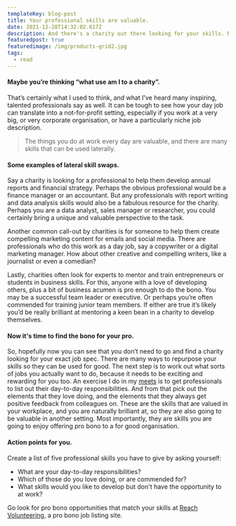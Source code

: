 ```yaml
---
templateKey: blog-post
title: Your professional skills are valuable.
date: 2021-12-28T14:32:02.617Z
description: And there's a charity out there looking for your skills. No doubt about it.
featuredpost: true
featuredimage: /img/products-grid2.jpg
tags:
  - read
---
```

#### Maybe you’re thinking “what use am I to a charity”.

That’s certainly what I used to think, and what I’ve heard many inspiring, talented professionals say as well. It can be tough to see how your day job can translate into a not-for-profit setting, especially if you work at a very big, or very corporate organisation, or have a particularly niche job description. 

> The things you do at work every day are valuable, and there are many skills that can be used laterally. 

#### Some examples of lateral skill swaps.

Say a charity is looking for a professional to help them develop annual reports and financial strategy. Perhaps the obvious professional would be a finance manager or an accountant. But any professionals with report writing and data analysis skills would also be a fabulous resource for the charity. Perhaps you are a data analyst, sales manager or researcher, you could certainly bring a unique and valuable perspective to the task.

Another common call-out by charities is for someone to help them create compelling marketing content for emails and social media. There are professionals who do this work as a day job, say a copywriter or a digital marketing manager. How about other creative and compelling writers, like a journalist or even a comedian? 

Lastly, charities often look for experts to mentor and train entrepreneurs or students in business skills. For this, anyone with a love of developing others, plus a bit of business acumen is pro enough to do the bono. You may be a successful team leader or executive. Or perhaps you’re often commended for training junior team members. If either are true it’s likely you’d be really brilliant at mentoring a keen bean in a charity to develop themselves. 

#### Now it's time to find the bono for your pro.

So, hopefully now you can see that you don’t need to go and find a charity looking for your exact job spec. There are many ways to repurpose your skills so they can be used for good. The next step is to work out what sorts of jobs you actually want to do, because it needs to be exciting and rewarding for you too. An exercise I do in my [meets](https://skillingtime.co.uk/meet) is to get professionals to list out their day-to-day responsibilities. And from that pick out the elements that they love doing, and the elements that they always get positive feedback from colleagues on. These are the skills that are valued in your workplace, and you are naturally brilliant at, so they are also going to be valuable in another setting. Most importantly, they are skills you are going to enjoy offering pro bono to a for good organisation.

#### Action points for you.

Create a list of five professional skills you have to give by asking yourself:

* What are your day-to-day responsibilities?
* Which of those do you love doing, or are commended for?
* What skills would you like to develop but don't have the opportunity to at work?

Go look for pro bono opportunities that match your skills at [Reach Volunteering](https://reachvolunteering.org.uk/), a pro bono job listing site.